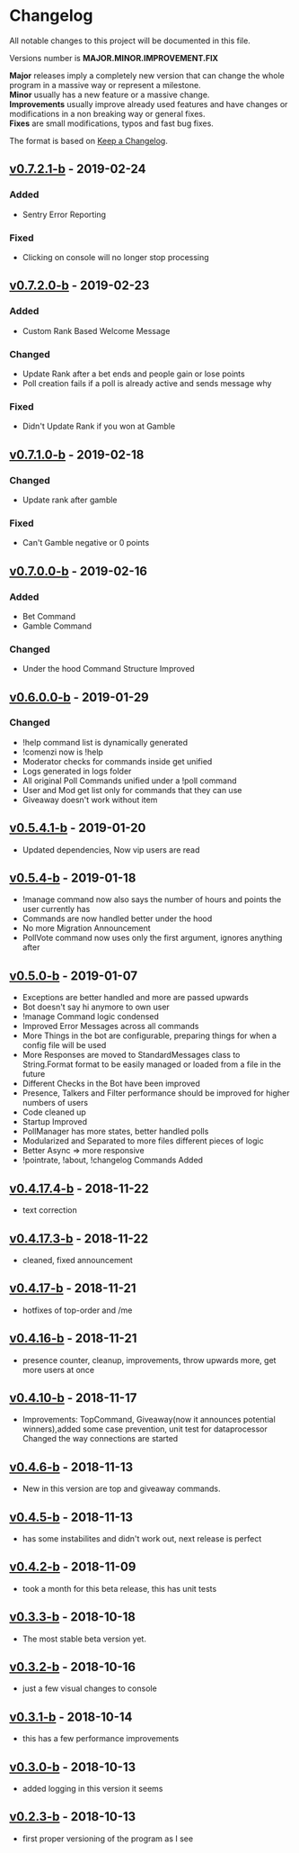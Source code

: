 # Changelog
All notable changes to this project will be documented in this file.

Versions number is **MAJOR.MINOR.IMPROVEMENT.FIX**

**Major** releases imply a completely new version that can change the whole program in a massive way or represent a milestone.  
**Minor** usually has a new feature or a massive change.  
**Improvements** usually improve already used features and have changes or modifications in a non breaking way or general fixes.  
**Fixes** are small modifications, typos and fast bug fixes.

The format is based on [Keep a Changelog](https://keepachangelog.com/en/1.0.0/).

## [v0.7.2.1-b] - 2019-02-24

### Added

- Sentry Error Reporting

### Fixed

- Clicking on console will no longer stop processing 

## [v0.7.2.0-b] - 2019-02-23

### Added

- Custom Rank Based Welcome Message

### Changed

- Update Rank after a bet ends and people gain or lose points
- Poll creation fails if a poll is already active and sends message why

### Fixed

- Didn't Update Rank if you won at Gamble

## [v0.7.1.0-b] - 2019-02-18

### Changed

- Update rank after gamble

### Fixed

- Can't Gamble negative or 0 points

## [v0.7.0.0-b] - 2019-02-16

### Added

- Bet Command
- Gamble Command

### Changed

- Under the hood Command Structure Improved

## [v0.6.0.0-b] - 2019-01-29
### Changed
- !help command list is dynamically generated
- !comenzi now is !help
- Moderator checks for commands inside get unified
- Logs generated in logs folder
- All original Poll Commands unified under a !poll command
- User and Mod get list only for commands that they can use
- Giveaway doesn't work without item

## [v0.5.4.1-b] - 2019-01-20
- Updated dependencies, Now vip users are read

## [v0.5.4-b] - 2019-01-18
- !manage command now also says the number of hours and points the user currently has
- Commands are now handled better under the hood
- No more Migration Announcement
- PollVote command now uses only the first argument, ignores anything after

## [v0.5.0-b] - 2019-01-07
- Exceptions are better handled and more are passed upwards
- Bot doesn't say hi anymore to own user
- !manage Command logic condensed
- Improved Error Messages across all commands
- More Things in the bot are configurable, preparing things for when a config file will be used
- More Responses are moved to StandardMessages class to String.Format format to be easily managed or loaded from a file in the future
- Different Checks in the Bot have been improved
- Presence, Talkers and Filter performance should be improved for higher numbers of users
- Code cleaned up
- Startup Improved
- PollManager has more states, better handled polls
- Modularized and Separated to more files different pieces of logic
- Better Async => more responsive
- !pointrate, !about, !changelog Commands Added

## [v0.4.17.4-b] - 2018-11-22
- text correction

## [v0.4.17.3-b] - 2018-11-22
- cleaned, fixed announcement

## [v0.4.17-b] - 2018-11-21
- hotfixes of top-order and /me

## [v0.4.16-b] - 2018-11-21
- presence counter, cleanup, improvements, throw upwards more, get more users at once

## [v0.4.10-b] - 2018-11-17
- Improvements: TopCommand, Giveaway(now it announces potential winners),added some case prevention, unit test for dataprocessor Changed the way connections are started

## [v0.4.6-b] - 2018-11-13
- New in this version are top and giveaway commands.

## [v0.4.5-b] - 2018-11-13
- has some instabilites and didn't work out, next release is perfect

## [v0.4.2-b] - 2018-11-09
- took a month for this beta release, this has unit tests

## [v0.3.3-b] - 2018-10-18
- The most stable beta version yet.

## [v0.3.2-b] - 2018-10-16
- just a few visual changes to console

## [v0.3.1-b] - 2018-10-14
- this has a few performance improvements

## [v0.3.0-b] - 2018-10-13
- added logging in this version it seems

## [v0.2.3-b] - 2018-10-13
- first proper versioning of the program as I see

[v0.7.2.1-b]: https://dev.azure.com/sweethuman/_git/EvilBot?version=GTv0.7.2.1-b
[v0.7.2.0-b]: https://dev.azure.com/sweethuman/_git/EvilBot?version=GTv0.7.2.0-b
[v0.7.1.0-b]: https://dev.azure.com/sweethuman/_git/EvilBot?version=GTv0.7.1.0-b
[v0.7.0.0-b]: https://dev.azure.com/sweethuman/_git/EvilBot?version=GTv0.7.0.0-b
[v0.6.0.0-b]: https://dev.azure.com/sweethuman/_git/EvilBot?version=GTv0.6.0.0-b
[v0.5.4.1-b]: https://dev.azure.com/sweethuman/_git/EvilBot?version=GTv0.5.4.1-b
[v0.5.4-b]: https://dev.azure.com/sweethuman/_git/EvilBot?version=GTv0.5.4-b
[v0.5.0-b]: https://dev.azure.com/sweethuman/_git/EvilBot?version=GTv0.5.0-b
[v0.4.17.4-b]: https://dev.azure.com/sweethuman/_git/EvilBot?version=GTv0.4.17.4-b
[v0.4.17.3-b]: https://dev.azure.com/sweethuman/_git/EvilBot?version=GTv0.4.17.3-b
[v0.4.17-b]: https://dev.azure.com/sweethuman/_git/EvilBot?version=GTv0.4.17-b
[v0.4.16-b]: https://dev.azure.com/sweethuman/_git/EvilBot?version=GTv0.4.16-b
[v0.4.10-b]: https://dev.azure.com/sweethuman/_git/EvilBot?version=GTv0.4.10-b
[v0.4.6-b]: https://dev.azure.com/sweethuman/_git/EvilBot?version=GTv0.4.6-b
[v0.4.5-b]: https://dev.azure.com/sweethuman/_git/EvilBot?version=GTv0.4.5-b
[v0.4.2-b]: https://dev.azure.com/sweethuman/_git/EvilBot?version=GTv0.4.2-b
[v0.3.3-b]: https://dev.azure.com/sweethuman/_git/EvilBot?version=GTv0.3.3-b
[v0.3.2-b]: https://dev.azure.com/sweethuman/_git/EvilBot?version=GTv0.3.2-b
[v0.3.1-b]: https://dev.azure.com/sweethuman/_git/EvilBot?version=GTv0.3.1-b
[v0.3.0-b]: https://dev.azure.com/sweethuman/_git/EvilBot?version=GTv0.3.0-b
[v0.2.3-b]: https://dev.azure.com/sweethuman/_git/EvilBot?version=GTv0.2.3-b
